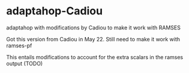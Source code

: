 # adaptahop-Cadiou
adaptahop with modifications by Cadiou to make it work with RAMSES

Got this version from Cadiou in May 22. Still need to make it work with ramses-pf

This entails modifications to account for the extra scalars in the ramses output (TODO)
